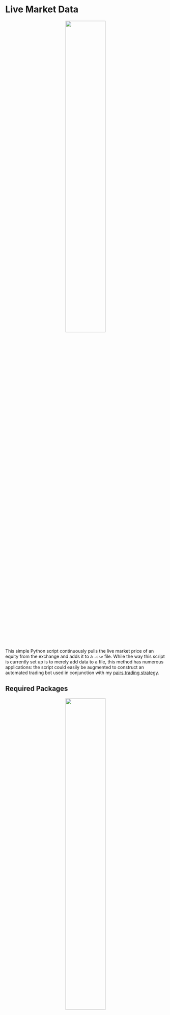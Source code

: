 # Live Market Data

<p align="center">
<img src = "https://github.com/ldwhite/Live_Market_Data/blob/main/images/stock_market.gif" style = "width:50%" />
</p>

This simple Python script continuously pulls the live market price of an equity from the exchange and adds it to a <code>.csv</code> file. While the way this script is currently set up is to merely add data to a file, this method has numerous applications: the script could easily be augmented to construct an automated trading bot used in conjunction with my [pairs trading strategy](https://github.com/ldwhite/PairsTrading).

## Required Packages

<p align="center">
<img src = "https://github.com/ldwhite/Live_Market_Data/blob/main/images/packages.png" style = "width:50%" />
</p>

Whenever you're dealing with the DataFrame, the first package you'll want to load is <code>pandas</code>. Next, we load the <code>time</code> and <code>datetime</code> packages, as these will allow us to pull the time at which the live stock quote was gathered. Finally, we load the <code>yahoo_fin</code> package, which allows us to pull the live price of our desired stock as well as the <code>csv</code> package which allows us to continuously update the <code>.csv</code> file that is containing our stock prices.

## Setting up the Database

<p align="center">
<img src = "https://github.com/ldwhite/Live_Market_Data/blob/main/images/setup.png" style = "width:50%" />
</p>

To make this script easily implemented with the stock of your choice, the ticker is input by the user. Next, we create the <code>price</code> and <code>now</code> variables which will list our live stock data and time. We then construct a dictionary containing only the pricing data, which is then used to create our DataFrame, using the time at which the stock price was quoted as the index.

## Gathering the Live Data

<p align="center">
<img src = "https://github.com/ldwhite/Live_Market_Data/blob/main/images/execution.png" style = "width:50%" />
</p>

We then export the DataFrame to a <code>.csv</code> file and create a function called <code>save_data()</code> which appends the existing <code>.csv</code> file with the new stock price. We then continuously pull the live stock price, calling our <code>save_data()</code> function to add this new data to our <code>.csv</code> file, and specify that we want the price quotes to be pulled every 10 seconds with <code>time.sleep(10)</code>.
